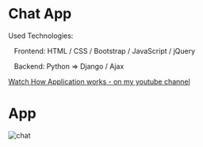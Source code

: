 # Chat App
<p>Used Technologies:</p>
<p>&nbsp;&nbsp;&nbsp;Frontend: HTML / CSS / Bootstrap / JavaScript / jQuery</p>
<p>&nbsp;&nbsp;&nbsp;Backend: Python => Django / Ajax</p>
<p><a href="#">Watch How Application works - on my youtube channel</a></p>

# App
![chat](https://user-images.githubusercontent.com/106172218/227703434-8be18c61-ee4c-4f4c-8a7f-5426f358963b.jpg)
